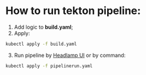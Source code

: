 # How to run tekton pipeline:

1) Add logic to **build.yaml**;
2) Apply:
```bash
kubectl apply -f build.yaml
```
3) Run pipeline by [Headlamp UI](https://edp-headlamp-dx-dev.eks-sandbox.aws.main.edp.projects.epam.com/c/main/edp/components/dx-dev/javaee-legacy-app-example) or by command:
```bash
kubectl apply -f pipelinerun.yaml
```
